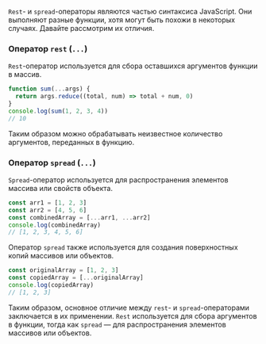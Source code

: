 `Rest`- и `spread`-операторы являются частью синтаксиса JavaScript. Они выполняют разные функции, хотя могут быть похожи в некоторых случаях. Давайте рассмотрим их отличия.

### Оператор `rest` (`...`)

`Rest`-оператор используется для сбора оставшихся аргументов функции в массив.

```javascript
function sum(...args) {
  return args.reduce((total, num) => total + num, 0)
}
console.log(sum(1, 2, 3, 4))
// 10
```

Таким образом можно обрабатывать неизвестное количество аргументов, переданных в функцию.

### Оператор `spread` (`...`)

`Spread`-оператор используется для распространения элементов массива или свойств объекта.

```javascript
const arr1 = [1, 2, 3]
const arr2 = [4, 5, 6]
const combinedArray = [...arr1, ...arr2]
console.log(combinedArray)
// [1, 2, 3, 4, 5, 6]
```

Оператор `spread` также используется для создания поверхностных копий массивов или объектов.

```javascript
const originalArray = [1, 2, 3]
const copiedArray = [...originalArray]
console.log(copiedArray)
// [1, 2, 3]
```

Таким образом, основное отличие между `rest`- и `spread`-операторами заключается в их применении. `Rest` используется для сбора аргументов в функции, тогда как `spread` — для распространения элементов массивов или объектов.
